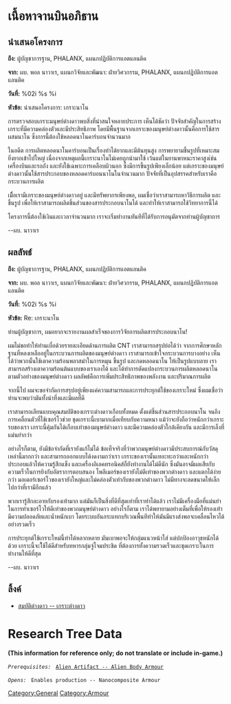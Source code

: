 # เนื้อหาจานบินอภิธาน

## นำเสนอโครงการ

**ถึง:** ผู้บัญชาการฐาน, PHALANX, แผนกปฏิบัติการแอตแลนติค

**จาก:** ผบ. พอล นาวาเร, แผนกวิจัยและพัฒนา: ฝ่ายวิศวกรรม, PHALANX,
แผนกปฏิบัติการแอตแลนติค

**วันที่:** %02i %s %i

**หัวข้อ:** นำเสนอโครงการ: เกราะนาโน

การตรวจสอบเกราะมนุษย์ต่างดาวพบสิ่งที่น่าสนใจหลายประการ เห็นได้ชัดว่า
ปัจจัยสำคัญในการสร้างเกราะที่มีความคล่องตัวและมีประสิทธิภาพ
โดยมีพื้นฐานจากเกราะของมนุษย์ต่างดาวนั้นคือการใช้สารผสมนาโน
ซึ่งการนี้ต้องใช้หลอดนาโนคาร์บอนจำนวนมาก

ในอดีต การผลิตหลอดนาโนคาร์บอนเป็นเรื่องทำได้ยากและมีต้นทุนสูง
การพยายามขึ้นรูปที่เหมาะสมยิ่งยากเข้าไปใหญ่ เนื่องจากเหตุผลนี้เกราะนาโนไม่เคยถูกนำมาใช้
เว้นแต่ในยานพาหนะราคาสูงเ่ช่นเครื่องบินและรถถัง และยังใช้เฉพาะการเคลือบผิวนอก
ซึ่งมีการขึ้นรูปเพียงเล็กน้อย
แต่เกราะของมนุษย์ต่างดาวนั้นใช้สารประกอบของหลอดคาร์บอนนาโนในจำนวนมาก
ปัจจัยที่เป็นอุปสรรคสำหรับเราคือกระบวนการผลิต

เมืื่อเรามีเกราะของมนุษย์ต่างดาวอยู่ และมีทรัพยากรเพียงพอ,
ผมเชื่อว่าเราสามารถหาวิธีการผลิต และขึ้นรูป
เพื่อให้เราสามารถผลิตชิ้นส่วนของสารประกอบนาโนได้ และทำให้เราสามารถใช้วิทยาการนี้ได้

โครงการนี้ต้องใช้เงินและเวลาจำนวนมาก
เราจะเริ่มทำงานทันทีที่ได้รับการอนุมัตจากท่านผู้บัญชาการ

--ผบ. นาวาเร

## ผลลัพธ์

**ถึง:** ผู้บัญชาการฐาน, PHALANX, แผนกปฏิบัติการแอตแลนติค

**จาก:** ผบ. พอล นาวาเร, แผนกวิจัยและพัฒนา: ฝ่ายวิศวกรรม, PHALANX,
แผนกปฏิบัติการแอตแลนติค

**วันที่:** %02i %s %i

**หัวข้อ:** Re: เกราะนาโน

ท่านผู้บัญชาการ, ผมอยากจะรายงานผลสำเร็จของการวิจัยการผลิตสารประกอบนาโน!

ผมไม่ขอทำให้ท่านเบื่อด้วยรายละเอียดด้านการผลิต CNT เราสามารถสรุปย่อได้ว่า
จากการศึกษาหลักฐานที่หลงเหลืออยู่ในกระบวนการผลิตของมนุษย์ต่างดาว
เราสามารถเข้าใจกระบวนการบางอย่าง เห็นได้ว่าพวกนั้นใช้เตาความร้อนพลาสม่าในการหมุน
ขึ้นรูป และกดหลอดนาโน ให้เป็นรูปแบบลาย เราสามารถสร้างเตาความร้อนต้นแบบของเราเองได้
และได้ทำการดัดแปลงกระบวนการผลิตหลอดนาโน ตามตัวอย่างของมนุษย์ต่างดาว
ผลลัพธ์คือการเพิ่มประสิทธิภาพของพลังงาน และปริมาณการผลิต

จากนี้ไป ผมจะขอจำกัดการสรุปอยู่เพียงแค่ความสามารถและการประยุกต์ใช้ของเกราะใหม่
ซึ่งผมเชื่อว่าท่านจะพบว่ามันทั้งน่าทึ่งและมีผลที่ดี

เราสามารถเลียนแบบคุณสมบัติของเกราะต่างดาวเกือบทั้งหมด ตั้งแต่ชิ้นส่วนสารประกอบนาโน
จนถึงการเคลื่อนตัวที่ใช้เซอร์โวช่วย ชุดเกราะนี้เบามากเมื่อเทียบกับความหนา
แม้ว่าจะยังถือว่าหนักกว่าเกราะรบของเรา เกราะนี้คุ้มกันได้เกือบเท่าของมนุษย์ต่างดาว
และมีความคล่องตัวใกล้เคียงกัน และมีการเล็งที่แม่นยำกว่า

อย่างไรก็ตาม, ยังมีข้อจำกัดที่เรายังแก้ไม่ได้
ข้อเท็จจริงที่ว่าพวกมนุษย์ต่างดาวมีประสบการณ์กับวัสดุเหล่านี้มากกว่า
และสามารถออกแบบได้งดงามกว่าเรา เกราะของเรานั้นเทอะทะกว่าและหนักกว่า
ประกอบแล้วให้ความรู้สึกแข็ง และเครื่องอิเลคทรอนิคส์ก็ยังทำงานได้ไม่ดีนัก
ซึ่งมันอาจมีผลเสียกับความเร็วในการยิงกับอัตราการตอบสนอง
โพลีเมอร์ของเรายังไม่ดีเท่าของพวกต่างดาว และแตกได้ง่ายกว่า
มอเตอร์เซอร์โวของเรายังใหญ่และไม่คล่องตัวเท่ากับของพวกต่างดาว
ไม่มีทางจะลดขนาดให้เล็กไปกว่าที่เรามีอีกแล้ว

พวกเรารู้สึกละอายกับรองเท้ามาก แต่มันก็เป็นสิ่งที่ดีที่สุดเท่าที่เราทำได้แล้ว
เราไม่มีเครื่องมือที่แม่นยำในการทำเซอร์โวให้ดีเท่าของพวกมนุษย์ต่างดาว อย่างไรก็ตาม
เราได้พยายามอย่างเต็มที่เพื่อให้รองเท้ามีความปลอดภัยและน้ำหนักเบา
โดยระบบกันกระแทกบริเวณพื้นทีทำให้มันมีแรงส่งพอจะเคลื่อนไหวได้อย่างรวดเร็ว

การประยุกต์ใช้เกราะใหม่นี้ทำได้หลากหลาย มันเบาพอจะให้กลุ่มแนวหน้าใส่
แต่ปกป้องอาวุธหนักได้ด้วย เกราะนี้จะใ้ช้ได้ดีสำหรับทหารกลุ่มจู่โจมประชิด
ที่ต้องการทั้งความรวดเร็วและชุดเกราะในการทำงานให้ดีที่สุด

--ผบ. นาวาเร

## ลิ้งค์

- [สมบัติต่างดาว -- เกราะต่างดาว](อุปกรณ์/เกราะ/เกราะต่างดาว "wikilink")

# Research Tree Data

**(This information for reference only; do not translate or include
in-game.)**

*`Prerequisites:`*
` `[`Alien Artifact -- Alien Body Armour`](Equipment/Armour/Alien_Body_Armour "wikilink")

*`Opens:`*
` Enables production -- Nanocomposite Armour`

[Category:General](Category:General "wikilink")
[Category:Armour](Category:Armour "wikilink")